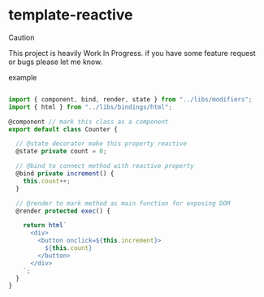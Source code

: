 <h1>template-reactive</h1>

> [!CAUTION]
> This project is heavily Work In Progress. if you have some feature request or bugs please let me know.

example

```ts

import { component, bind, render, state } from "../libs/modifiers";
import { html } from "../libs/bindings/html";

@component // mark this class as a component
export default class Counter {

  // @state decorator make this property reactive
  @state private count = 0;

  // @bind to connect method with reactive property
  @bind private increment() {
    this.count++;
  }

  // @render to mark method as main function for exposing DOM
  @render protected exec() {

    return html`
      <div>
        <button onclick=${this.increment}>
          ${this.count}
        </button>
      </div>
    `;
  }
}
```
